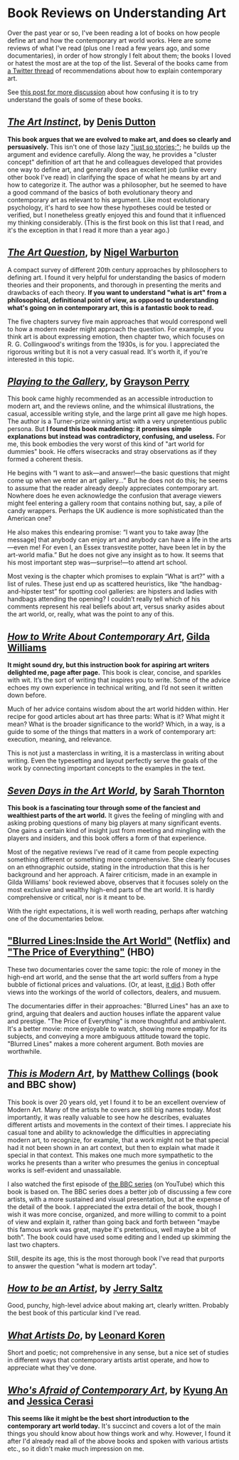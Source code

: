 # Book Reviews on Understanding Art

Over the past year or so, I've been reading a lot of books on how people define art and how the contemporary art world works. Here are some reviews of what I've read (plus one I read a few years ago, and some documentaries), in order of how strongly I felt about them; the books I loved or hatest the most are at the top of the list.  Several of the books came from [a Twitter thread](https://twitter.com/arnicas/status/1152864563504791552) of recommendations about how to explain contemporary art.

See [this post for more discussion](../../../2020/05/19/wiwia.html) about how confusing it is to try understand the goals of some of these books.

[_The Art Instinct_](https://www.bloomsbury.com/us/the-art-instinct-9781608190553/), by [Denis Dutton](https://en.wikipedia.org/wiki/Denis_Dutton)
-------------------------------------

**This book argues that we are evolved to make art, and does so clearly and persuasively.** This isn't one of those lazy ["just so stories;"](https://en.wikipedia.org/wiki/Just-so_story); he builds up the argument and evidence carefully. Along the way, he provides a "cluster concept" definition of art that he and colleagues developed that provides one way to define art, and generally does an excellent job (unlike every other book I've read) in clarifying the space of what he means by art and how to categorize it. The author was a philosopher, but he seemed to have a good command of the basics of both evolutionary theory and contemporary art as relevant to his argument.  Like most evolutionary psychology, it's hard to see how these hypotheses could be tested or verified, but I nonetheless greatly enjoyed this and found that it influenced my thinking considerably.  (This is the first book on this list that I read, and it's the exception in that I read it more than a year ago.)


[_The Art Question_](https://www.amazon.com/Art-Question-Nigel-Warburton/dp/0415174902), by [Nigel Warburton](https://en.wikipedia.org/wiki/Nigel_Warburton)
-------------------------------------

A compact survey of different 20th century approaches by philosophers to defining art. I found it very helpful for understanding the basics of modern theories and their proponents, and thorough in presenting the merits and drawbacks of each theory.
**If you want to understand "what is art" from a philosophical, definitional point of view, as opposed to understanding what's going on in contemporary art, this is a fantastic book to read.**

The five chapters survey five main approaches that would correspond well to how a modern reader might approach the question. For example, if you think art is about expressing emotion, then chapter two, which focuses on R. G. Collingwood's writings from the 1930s, is for you. I appreciated the rigorous writing but it is not a very casual read. It's worth it, if you're interested in this topic.




[_Playing to the Gallery_](https://www.penguinrandomhouse.com/books/317973/playing-to-the-gallery-by-grayson-perry/), by [Grayson Perry](https://en.wikipedia.org/wiki/Grayson_Perry)
-------------------------------------

This book came highly recommended as an accessible introduction to modern art, and the reviews online, and the whimsical illustrations, the casual, accessible writing style, and the large print all gave me high hopes. The author is a Turner-prize winning artist with a very unpretentious public persona. But **I found this book  maddening: it promises simple explanations but instead was contradictory, confusing, and useless.** For me, this book embodies the very worst of this kind of "art world for dummies" book. He offers wisecracks and stray observations as if they formed a coherent thesis.

He begins with “I want to ask—and answer!—the basic questions that might come up when we enter an art gallery...” But he does not do this; he seems to assume that the reader already deeply appreciates contemporary art.  Nowhere does he even acknowledge the confusion that average viewers might feel entering a gallery room that contains nothing but, say, a pile of candy wrappers.  Perhaps the UK audience is more sophisticated than the American one?

He also makes this endearing promise: “I want you to take away [the message] that anybody can enjoy art and anybody can have a life in the arts—even me! For even I, an Essex transvestite potter, have been let in by the art-world mafia.” But he does not give any insight as to how. It seems that his most important step was—surprise!—to attend art school.

Most vexing is the chapter which promises to explain “What is art?” with a list of rules. These just end up as scattered heuristics, like “the handbag-and-hipster test” for spotting cool galleries: are hipsters and ladies with handbags attending the opening?  I couldn’t really tell which of his comments represent his real beliefs about art, versus snarky asides about the art world, or, really, what was the point to any of this.


[_How to Write About Contemporary Art_](http://gildawilliams.com/the-things-she-writes-about/how-to-write-about-contemporary-art/), [Gilda Williams](http://gildawilliams.com/)
-------------------------------------

**It might sound dry, but this instruction book for aspiring art writers delighted me, page after page.** This book is clear, concise, and sparkles with wit. It’s the sort of writing that inspires you to write.  Some of the advice echoes my own experience in technical writing, and I’d not seen it written down before. 

Much of her advice contains wisdom about the art world hidden within. Her recipe for good articles about art has three parts: What is it? What might it mean? What is the broader significance to the world? Which, in a way, is a guide to some of the things that matters in a work of contemporary art: execution, meaning, and relevance.

This is not just a masterclass in writing, it is a masterclass in writing about writing. Even the typesetting and layout perfectly serve the goals of the work by connecting important concepts to the examples in the text.


[_Seven Days in the Art World_](https://www.amazon.com/Seven-Days-World-Sarah-Thornton/dp/039333712X), by [Sarah Thornton](https://sarah-thornton.com/)
-------------------------------------

**This book is a fascinating tour through some of the fanciest and wealthiest parts of the art world.** It gives the feeling of mingling with and asking probing questions of many big players at many significant events. One gains a certain kind of insight just from meeting and mingling with the players and insiders, and this book offers a form of that experience.

Most of the negative reviews I’ve read of it came from people expecting something different or something more comprehensive. She clearly focuses on an ethnographic outside, stating in the introduction that this is her background and her approach. A fairer criticism, made in an example in Gilda Williams' book reviewed above, observes that it focuses solely on the most exclusive and wealthy high-end parts of the art world. It is hardly comprehensive or critical, nor is it meant to be. 

With the right expectations, it is well worth reading, perhaps after watching one of the documentaries below.


["Blurred Lines:Inside the Art World"](https://www.netflix.com/title/80190585) (Netflix) and ["The Price of Everything"](http://www.thepriceofeverything.com/) (HBO)
-------------------------------------

These two documentaries cover the same topic: the role of money in the high-end art world, and the sense that the art world suffers from a hype bubble of fictional prices and valuations. (Or, at least, [it did](https://www.vulture.com/2020/04/how-the-coronavirus-will-transform-the-art-world.html).) Both offer views into the workings of the world of collectors, dealers, and musuem.

The documentaries differ in their approaches: "Blurred Lines" has an axe to grind, arguing that dealers and auction houses inflate the apparent value and prestige. "The Price of Everything" is more thoughtful and ambivalent. It's a better movie: more enjoyable to watch, showing more empathy for its subjects, and conveying a more ambiguous attitude toward the topic. "Blurred Lines" makes a more coherent argument. Both movies are worthwhile.


[_This is Modern Art_](https://www.amazon.com/This-Modern-Art-Matthew-Collings/dp/1841881007), by [Matthew Collings](http://emmabiggsandmatthewcollings.net/) (book and BBC show)
-------------------------------------

This book is over 20 years old, yet I found it to be an excellent overview of Modern Art. Many of the artists he covers are still big names today. Most importantly, it was really valuable to see how he describes, evaluates different artists and movements in the context of their times. I appreciate his casual tone and ability to acknowledge the difficulties in appreciating modern art, to recognize, for example, that a work might not be that special had it not been shown in an art context, but then to explain what made it special in that context. This makes one much more sympathetic to the works he presents than a writer who presumes the genius in conceptual works is self-evident and unassailable.

I also watched the first episode of [the BBC series](https://www.youtube.com/watch?v=yoSjRRv6ZrE) (on YouTube) which this book is based on. The BBC series does a better job of discussing a few core artists, with a more sustained and visual presentation, but at the expense of the detail of the book. I appreciated the extra detail of the book, though I wish it was more concise, organized, and more willing to commit to a point of view and explain it, rather than going back and forth between "maybe this famous work was great, maybe it's pretentious, well maybe a bit of both". The book could have used some editing and I ended up skimming the last two chapters.

Still, despite its age, this is the most thorough book I've read that purports to answer the question "what is modern art today". 


[_How to be an Artist_](https://www.penguinrandomhouse.com/books/612484/how-to-be-an-artist-by-jerry-saltz/), by [Jerry Saltz](https://en.wikipedia.org/wiki/Jerry_Saltz)
-------------------------------------

Good, punchy, high-level advice about making art, clearly written. Probably the best book of this particular kind I've read.


[_What Artists Do_](https://www.amazon.com/What-Artists-Do-Leonard-Koren/dp/0981484662), by [Leonard Koren](http://www.leonardkoren.com/)
-------------------------------------

Short and poetic; not comprehensive in any sense, but a nice set of studies in different ways that contemporary artists artist operate, and how to appreciate what they've done.


[_Who's Afraid of Contemporary Art_](https://thamesandhudsonusa.com/books/whos-afraid-of-contemporary-art-hardcover), by [Kyung An](https://www.guggenheim.org/staff/hui-kyung-an) and [Jessica Cerasi](http://margueritelondon.com/jessica-cerasi)
-------------------------------------

**This seems like it might be the best short introduction to the contemporary art world today.** It's succinct and covers a lot of the main things you should know about how things work and why. However, I found it after I'd already read all of the above books and spoken with various artists etc., so it didn't make much impression on me.

